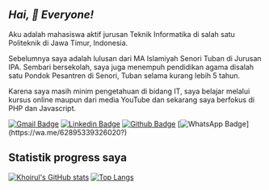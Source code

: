 ## _Hai, :wave: Everyone!_

Aku adalah mahasiswa aktif jurusan Teknik Informatika di salah satu Politeknik di Jawa Timur, Indonesia.

Sebelumnya saya adalah lulusan dari MA Islamiyah Senori Tuban di Jurusan IPA. Sembari bersekolah, saya juga menempuh pendidikan agama disalah satu Pondok Pesantren di Senori, Tuban selama kurang lebih 5 tahun.

Karena saya masih minim pengetahuan di bidang IT, saya belajar melalui kursus online maupun dari media YouTube dan sekarang saya berfokus di PHP dan Javascript.

[![Gmail Badge](https://img.shields.io/badge/-ahmusafir.khoirul@gmail.com-c14438?style=flat&logo=Gmail&logoColor=white&link=mailto:ahmusafir.khoirul@gmail.com)](mailto:ahmusafir.khoirul@gmail.com)
[![Linkedin Badge](https://img.shields.io/badge/-Ahmad_Musafir_Khoirul_Fattah-0072b1?style=flat&logo=Linkedin&logoColor=white&link=https://www.linkedin.com/in/ahmad-musafir-khoirul-fattah-26a53a207/)](https://www.linkedin.com/in/ahmad-musafir-khoirul-fattah-26a53a207/)
[![Github Badge](https://img.shields.io/badge/-khoirulfa-grey?style=flat&logo=github&logoColor=white&link=https://github.com/khoirulfa)](https://github.com/khoirulfa)
[![WhatsApp Badge](https://img.shields.io/badge/-+62_895_3393_26020-25D366?style=flat&logo=whatsapp&logoColor=white&link=https://wa.me/62895339326020?)](https://wa.me/62895339326020?)

## Statistik progress saya
[![Khoirul's GitHub stats](https://github-readme-stats.vercel.app/api?username=khoirulfa&show_icons=true)](https://github.com/khoirulfa/github-readme-stats)
[![Top Langs](https://github-readme-stats.vercel.app/api/top-langs/?username=khoirulfa&layout=compact)](https://github.com/khoirulfa/github-readme-stats)
